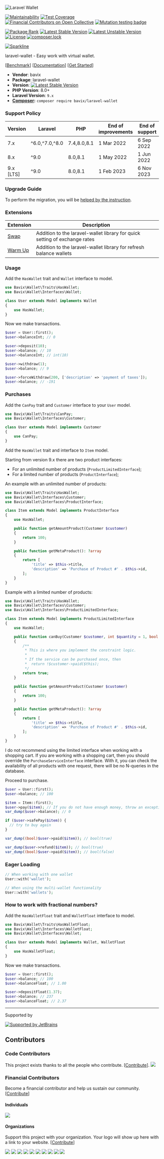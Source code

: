 ![Laravel Wallet](https://user-images.githubusercontent.com/5111255/48687709-a7c2fa00-ebd3-11e8-8714-c4f3efe93f02.png)

[![Maintainability](https://api.codeclimate.com/v1/badges/588400f5f40cbbf3a8ab/maintainability)](https://codeclimate.com/github/bavix/laravel-wallet/maintainability)
[![Test Coverage](https://api.codeclimate.com/v1/badges/588400f5f40cbbf3a8ab/test_coverage)](https://codeclimate.com/github/bavix/laravel-wallet/test_coverage)
[![Financial Contributors on Open Collective](https://opencollective.com/laravel-wallet/all/badge.svg?label=financial+contributors)](https://opencollective.com/laravel-wallet) [![Mutation testing badge](https://badge.stryker-mutator.io/github.com/bavix/laravel-wallet/master)](https://packagist.org/packages/bavix/laravel-wallet)

[![Package Rank](https://phppackages.org/p/bavix/laravel-wallet/badge/rank.svg)](https://packagist.org/packages/bavix/laravel-wallet)
[![Latest Stable Version](https://poser.pugx.org/bavix/laravel-wallet/v)](https://packagist.org/packages/bavix/laravel-wallet)
[![Latest Unstable Version](https://poser.pugx.org/bavix/laravel-wallet/v/unstable)](https://packagist.org/packages/bavix/laravel-wallet)
[![License](https://poser.pugx.org/bavix/laravel-wallet/license)](https://packagist.org/packages/bavix/laravel-wallet)
[![composer.lock](https://poser.pugx.org/bavix/laravel-wallet/composerlock)](https://packagist.org/packages/bavix/laravel-wallet)

[![Sparkline](https://stars.medv.io/bavix/laravel-wallet.svg)](https://stars.medv.io/bavix/laravel-wallet)

laravel-wallet - Easy work with virtual wallet.

[[Benchmark](https://github.com/bavix/laravel-wallet-benchmark/)] 
[[Documentation](https://bavix.github.io/laravel-wallet/)] 
[[Get Started](https://bavix.github.io/laravel-wallet/#/basic-usage)] 

* **Vendor**: bavix
* **Package**: laravel-wallet
* **Version**: [![Latest Stable Version](https://poser.pugx.org/bavix/laravel-wallet/v)](https://packagist.org/packages/bavix/laravel-wallet)
* **PHP Version**: 8.0+
* **Laravel Version**: `9.x`
* **[Composer](https://getcomposer.org/):** `composer require bavix/laravel-wallet`


### Support Policy

| Version    | Laravel        | PHP         | End of improvements | End of support |
|------------|----------------|-------------|---------------------|----------------|
| 7.x        | ^6.0,^7.0,^8.0 | 7.4,8.0,8.1 | 1 Mar 2022          | 6 Sep 2022     |
| 8.x        | ^9.0           | 8.0,8.1     | 1 May 2022          | 1 Jun 2022     |
| 9.x [LTS]  | ^9.0           | 8.0,8.1     | 1 Feb 2023          | 6 Nov 2023     |

### Upgrade Guide

To perform the migration, you will be [helped by the instruction](https://bavix.github.io/laravel-wallet/#/upgrade-guide).

### Extensions

| Extension                                                 | Description                                                                |
|-----------------------------------------------------------|----------------------------------------------------------------------------|
| [Swap](https://github.com/bavix/laravel-wallet-swap)      | Addition to the laravel-wallet library for quick setting of exchange rates |
| [Warm Up](https://github.com/bavix/laravel-wallet-warmup) | Addition to the laravel-wallet library for refresh balance wallets         | 

### Usage
Add the `HasWallet` trait and `Wallet` interface to model.
```php
use Bavix\Wallet\Traits\HasWallet;
use Bavix\Wallet\Interfaces\Wallet;

class User extends Model implements Wallet
{
    use HasWallet;
}
```

Now we make transactions.

```php
$user = User::first();
$user->balanceInt; // 0

$user->deposit(10);
$user->balance; // 10
$user->balanceInt; // int(10)

$user->withdraw(1);
$user->balance; // 9

$user->forceWithdraw(200, ['description' => 'payment of taxes']);
$user->balance; // -191
```

### Purchases

Add the `CanPay` trait and `Customer` interface to your `User` model.
```php
use Bavix\Wallet\Traits\CanPay;
use Bavix\Wallet\Interfaces\Customer;

class User extends Model implements Customer
{
    use CanPay;
}
```

Add the `HasWallet` trait and interface to `Item` model.

Starting from version 9.x there are two product interfaces:
- For an unlimited number of products (`ProductLimitedInterface`);
- For a limited number of products (`ProductInterface`);

An example with an unlimited number of products:
```php
use Bavix\Wallet\Traits\HasWallet;
use Bavix\Wallet\Interfaces\Customer;
use Bavix\Wallet\Interfaces\ProductInterface;

class Item extends Model implements ProductInterface
{
    use HasWallet;

    public function getAmountProduct(Customer $customer)
    {
        return 100;
    }

    public function getMetaProduct(): ?array
    {
        return [
            'title' => $this->title, 
            'description' => 'Purchase of Product #' . $this->id,
        ];
    }
}
```

Example with a limited number of products:
```php
use Bavix\Wallet\Traits\HasWallet;
use Bavix\Wallet\Interfaces\Customer;
use Bavix\Wallet\Interfaces\ProductLimitedInterface;

class Item extends Model implements ProductLimitedInterface
{
    use HasWallet;

    public function canBuy(Customer $customer, int $quantity = 1, bool $force = false): bool
    {
        /**
         * This is where you implement the constraint logic. 
         * 
         * If the service can be purchased once, then
         *  return !$customer->paid($this);
         */
        return true; 
    }
    
    public function getAmountProduct(Customer $customer)
    {
        return 100;
    }

    public function getMetaProduct(): ?array
    {
        return [
            'title' => $this->title, 
            'description' => 'Purchase of Product #' . $this->id,
        ];
    }
}
```

I do not recommend using the limited interface when working with a shopping cart. 
If you are working with a shopping cart, then you should override the `PurchaseServiceInterface` interface. 
With it, you can check the availability of all products with one request, there will be no N-queries in the database.

Proceed to purchase.

```php
$user = User::first();
$user->balance; // 100

$item = Item::first();
$user->pay($item); // If you do not have enough money, throw an exception
var_dump($user->balance); // 0

if ($user->safePay($item)) {
  // try to buy again
}

var_dump((bool)$user->paid($item)); // bool(true)

var_dump($user->refund($item)); // bool(true)
var_dump((bool)$user->paid($item)); // bool(false)
```

### Eager Loading

```php
// When working with one wallet
User::with('wallet');

// When using the multi-wallet functionality
User::with('wallets');
```

### How to work with fractional numbers?
Add the `HasWalletFloat` trait and `WalletFloat` interface to model.
```php
use Bavix\Wallet\Traits\HasWalletFloat;
use Bavix\Wallet\Interfaces\WalletFloat;
use Bavix\Wallet\Interfaces\Wallet;

class User extends Model implements Wallet, WalletFloat
{
    use HasWalletFloat;
}
```

Now we make transactions.

```php
$user = User::first();
$user->balance; // 100
$user->balanceFloat; // 1.00

$user->depositFloat(1.37);
$user->balance; // 237
$user->balanceFloat; // 2.37
```

---
Supported by

[![Supported by JetBrains](https://cdn.rawgit.com/bavix/development-through/46475b4b/jetbrains.svg)](https://www.jetbrains.com/)

## Contributors

### Code Contributors

This project exists thanks to all the people who contribute. [[Contribute](CONTRIBUTING.md)].
<a href="https://github.com/bavix/laravel-wallet/graphs/contributors"><img src="https://opencollective.com/laravel-wallet/contributors.svg?width=890&button=false" /></a>

### Financial Contributors

Become a financial contributor and help us sustain our community. [[Contribute](https://opencollective.com/laravel-wallet/contribute)]

#### Individuals

<a href="https://opencollective.com/laravel-wallet"><img src="https://opencollective.com/laravel-wallet/individuals.svg?width=890"></a>

#### Organizations

Support this project with your organization. Your logo will show up here with a link to your website. [[Contribute](https://opencollective.com/laravel-wallet/contribute)]

<a href="https://opencollective.com/laravel-wallet/organization/0/website"><img src="https://opencollective.com/laravel-wallet/organization/0/avatar.svg"></a>
<a href="https://opencollective.com/laravel-wallet/organization/1/website"><img src="https://opencollective.com/laravel-wallet/organization/1/avatar.svg"></a>
<a href="https://opencollective.com/laravel-wallet/organization/2/website"><img src="https://opencollective.com/laravel-wallet/organization/2/avatar.svg"></a>
<a href="https://opencollective.com/laravel-wallet/organization/3/website"><img src="https://opencollective.com/laravel-wallet/organization/3/avatar.svg"></a>
<a href="https://opencollective.com/laravel-wallet/organization/4/website"><img src="https://opencollective.com/laravel-wallet/organization/4/avatar.svg"></a>
<a href="https://opencollective.com/laravel-wallet/organization/5/website"><img src="https://opencollective.com/laravel-wallet/organization/5/avatar.svg"></a>
<a href="https://opencollective.com/laravel-wallet/organization/6/website"><img src="https://opencollective.com/laravel-wallet/organization/6/avatar.svg"></a>
<a href="https://opencollective.com/laravel-wallet/organization/7/website"><img src="https://opencollective.com/laravel-wallet/organization/7/avatar.svg"></a>
<a href="https://opencollective.com/laravel-wallet/organization/8/website"><img src="https://opencollective.com/laravel-wallet/organization/8/avatar.svg"></a>
<a href="https://opencollective.com/laravel-wallet/organization/9/website"><img src="https://opencollective.com/laravel-wallet/organization/9/avatar.svg"></a>

